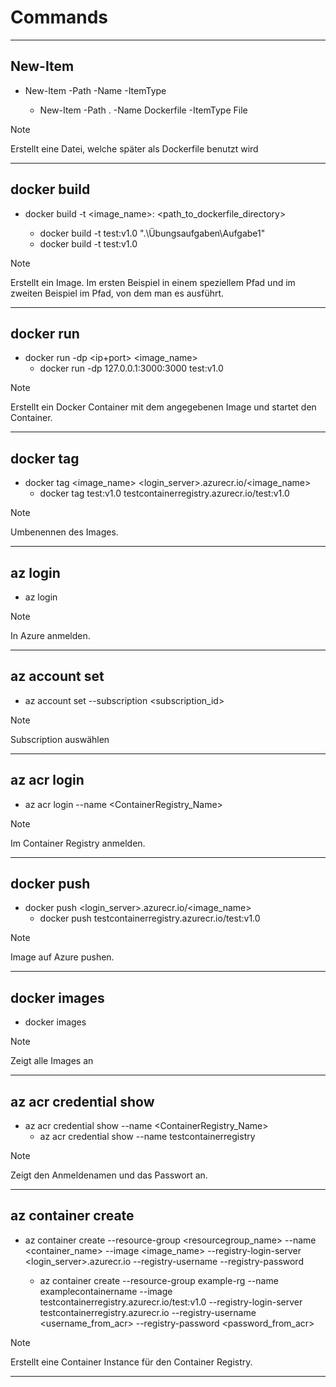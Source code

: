 # Commands
***
## New-Item
- New-Item -Path <Pfad> -Name <Dateiname> -ItemType <Dateityp>
    - New-Item -Path . -Name Dockerfile -ItemType File
>[!NOTE]
>Erstellt eine Datei, welche später als Dockerfile benutzt wird
***
## docker build
- docker build -t <image_name>:<tag> <path_to_dockerfile_directory>
    - docker build -t test:v1.0 ".\Übungsaufgaben\Aufgabe1"
    - docker build -t test:v1.0
>[!NOTE]
>Erstellt ein Image. Im ersten Beispiel in einem speziellem Pfad und im zweiten Beispiel im Pfad, von dem man es ausführt.
***
## docker run
- docker run -dp <ip+port> <image_name>
    - docker run -dp 127.0.0.1:3000:3000 test:v1.0
>[!NOTE]
>Erstellt ein Docker Container mit dem angegebenen Image und startet den Container.
***
## docker tag
- docker tag <image_name> <login_server>.azurecr.io/<image_name>
    - docker tag test:v1.0 testcontainerregistry.azurecr.io/test:v1.0
>[!NOTE]
>Umbenennen des Images.
***
## az login
- az login
>[!NOTE]
>In Azure anmelden.
***
## az account set
- az account set --subscription <subscription_id>
>[!NOTE]
>Subscription auswählen
***
## az acr login
- az acr login --name <ContainerRegistry_Name>
>[!NOTE]
>Im Container Registry anmelden.
***
## docker push
- docker push <login_server>.azurecr.io/<image_name>
    - docker push testcontainerregistry.azurecr.io/test:v1.0
>[!NOTE]
>Image auf Azure pushen.
***
## docker images
- docker images
>[!NOTE]
>Zeigt alle Images an
***
## az acr credential show
- az acr credential show --name <ContainerRegistry_Name>
    - az acr credential show --name testcontainerregistry
>[!NOTE]
>Zeigt den Anmeldenamen und das Passwort an.
***
## az container create
- az container create --resource-group <resourcegroup_name> --name <container_name> --image <image_name> --registry-login-server <login_server>.azurecr.io --registry-username <username> --registry-password <password>
    - az container create --resource-group example-rg --name examplecontainername --image testcontainerregistry.azurecr.io/test:v1.0 --registry-login-server testcontainerregistry.azurecr.io --registry-username <username_from_acr> --registry-password <password_from_acr>
>[!NOTE]
>Erstellt eine Container Instance für den Container Registry.
***
